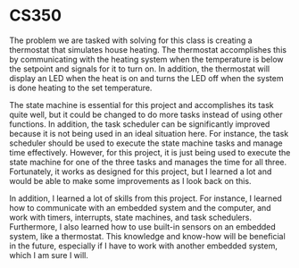 # CS350
The problem we are tasked with solving for this class is creating a thermostat that simulates house heating. The thermostat accomplishes this by communicating with the heating system when the temperature is below the setpoint and signals for it to turn on. In addition, the thermostat will display an LED when the heat is on and turns the LED off when the system is done heating to the set temperature.

The state machine is essential for this project and accomplishes its task quite well, but it could be changed to do more tasks instead of using other functions. In addition, the task scheduler can be significantly improved because it is not being used in an ideal situation here. For instance, the task scheduler should be used to execute the state machine tasks and manage time effectively. However, for this project, it is just being used to execute the state machine for one of the three tasks and manages the time for all three. Fortunately, it works as designed for this project, but I learned a lot and would be able to make some improvements as I look back on this.

In addition, I learned a lot of skills from this project. For instance, I learned how to communicate with an embedded system and the computer, and work with timers, interrupts, state machines, and task schedulers. Furthermore, I also learned how to use built-in sensors on an embedded system, like a thermostat. This knowledge and know-how will be beneficial in the future, especially if I have to work with another embedded system, which I am sure I will.
